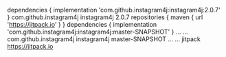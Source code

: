 dependencies {
    implementation 'com.github.instagram4j:instagram4j:2.0.7'
}
 <dependencies>
    <dependency> 
      <groupId>com.github.instagram4j</groupId>
      <artifactId>instagram4j</artifactId>
      <version>2.0.7</version>
    </dependency> 
  </dependencies>
  repositories {
    maven {
        url 'https://jitpack.io'
    }
}
dependencies {
    implementation 'com.github.instagram4j:instagram4j:master-SNAPSHOT'
}
...
  <dependencies>
      ...
    <dependency> 
      <groupId>com.github.instagram4j</groupId>
      <artifactId>instagram4j</artifactId>
      <version>master-SNAPSHOT</version>
    </dependency> 
  </dependencies>
  ...
  <repositories>
    ...
    <repository>
      <id>jitpack</id>
      <url>https://jitpack.io</url>   
    </repository>
 </repositories>
